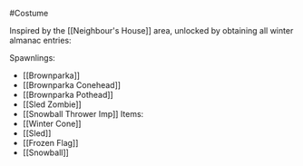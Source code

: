 #Costume

Inspired by the [[Neighbour's House]] area, unlocked by obtaining all winter almanac entries:

Spawnlings:
- [[Brownparka]]
- [[Brownparka Conehead]]
- [[Brownparka Pothead]]
- [[Sled Zombie]]
- [[Snowball Thrower Imp]]
Items:
- [[Winter Cone]]
- [[Sled]]
- [[Frozen Flag]]
- [[Snowball]]